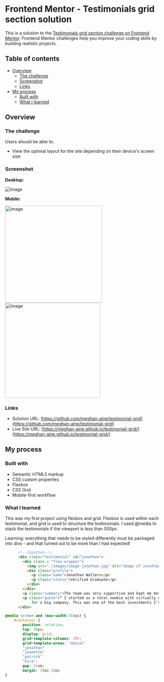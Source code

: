 # Frontend Mentor - Testimonials grid section solution

This is a solution to the [Testimonials grid section challenge on Frontend Mentor](https://www.frontendmentor.io/challenges/testimonials-grid-section-Nnw6J7Un7). Frontend Mentor challenges help you improve your coding skills by building realistic projects. 

## Table of contents

- [Overview](#overview)
  - [The challenge](#the-challenge)
  - [Screenshot](#screenshot)
  - [Links](#links)
- [My process](#my-process)
  - [Built with](#built-with)
  - [What I learned](#what-i-learned)



## Overview

### The challenge

Users should be able to:

- View the optimal layout for the site depending on their device's screen size

### Screenshot

**Desktop:**

![image](https://github.com/user-attachments/assets/be6bb502-a104-41df-b17a-e609875542a5)

**Mobile:**

<img width="317" alt="image" src="https://github.com/user-attachments/assets/14ce61d6-b4a2-4d45-8418-5d9cd35ab665">
<img width="311" alt="image" src="https://github.com/user-attachments/assets/9230abe7-74c8-42e3-b0c2-e9c435eb6892">




### Links

- Solution URL: [https://github.com/meghan-aine/testimonial-grid](https://github.com/meghan-aine/testimonial-grid)
- Live Site URL: [https://meghan-aine.github.io/testimonial-grid/](https://meghan-aine.github.io/testimonial-grid/)

## My process

### Built with

- Semantic HTML5 markup
- CSS custom properties
- Flexbox
- CSS Grid
- Mobile-first workflow


### What I learned

This was my first project using flexbox and grid. Flexbox is used within each testimonial, and grid is used to structure the testimonials. I used @media to stack the testimonials if the viewport is less than 550px.

Learning: everything that needs to be styled differently must be packaged into divs - and that turned out to be more than I had expected!

```html
      <!--Jonathan-->
      <div class="testimonial" id="jonathan">
        <div class = "flex-wrapper">
          <img src="./images/image-jonathan.jpg" alt="Image of Jonathan Walters" class="profile_pic"/>
          <div class="profile">
            <p class="name">Jonathan Walters</p>
            <p class="status">Verified Graduate</p>
          </div>  
        </div>  
        <p class="summary">The team was very supportive and kept me motivated</p>
        <p class="quote">“ I started as a total newbie with virtually no coding skills. I now work as a mobile engineer 
            for a big company. This was one of the best investments I’ve made in myself. ”</p>
      </div>
```
```css
@media screen and (max-width:550px) {
    #container {
        position: relative;
        top: 40px;
        display: grid;
        grid-template-columns: 1fr;
        grid-template-areas: "daniel"
        "jonathan"
        "jeanette"
        "patrick"
        "kira";
        gap: 2rem;
        margin: 10px 10px
}
```

